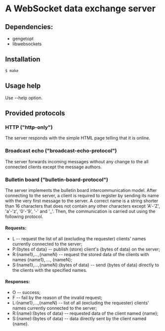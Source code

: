 # A WebSocket data exchange server

## Dependencies:

* gengetopt
* libwebsockets

## Installation

```
$ make
```

## Usage help

Use --help option.

## Provided protocols

### HTTP ("http-only")

The server responds with the simple HTML page telling that it is online.

### Broadcast echo ("broadcast-echo-protocol")

The server forwards incoming messages without any change to the all connected clients
except the message authors.

### Bulletin board ("bulletin-board-protocol")

The server implements the bulletin board intercommunication model.
After connecting to the server, a client is required to register by sending
its name with the very first message to the server. A correct name is a string
shorter than 16 characters
that does not contain any other characters except 'A'-'Z', 'a'-'z', '0'-'9', '-' and '\_'.
Then, the communication is carried out using the following protocol.

#### Requests:

* L -- request the list of all (excluding the requester) clients' names currently connected to the server;
* P:{bytes of data} -- publish (store) client's {bytes of data} on the server;
* R:{name1},...,{nameN} -- request the stored data of the clients with names {name1}, ..., {nameN};
* S:{name1},...,{nameN}:{bytes of data} -- send {bytes of data} directly to the clients with the specified names.

#### Responses:

* O -- success;
* F -- fail by the reason of the invalid request;
* L:{name1},...,{nameN} -- list of all (excluding the requester) clients' names currently connected to the server;
* R:{name}:{bytes of data} -- requested data of the client named {name};
* S:{name}:{bytes of data} -- data directly sent by the client named {name}.

